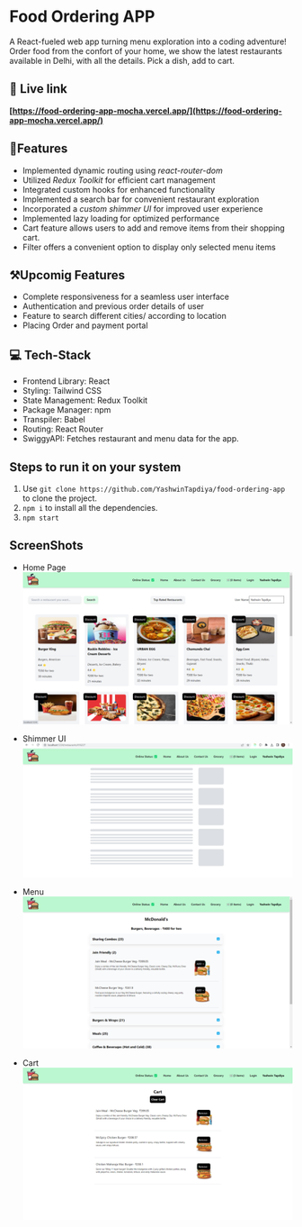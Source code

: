 # Food Ordering APP
A React-fueled web app turning menu exploration into a coding adventure! 
Order food from the confort of your home, we show the latest restaurants available in Delhi, with all the details. 
Pick a dish, add to cart.

## 🔗 Live link

**[https://food-ordering-app-mocha.vercel.app/](https://food-ordering-app-mocha.vercel.app/)**

## 📓Features 
- Implemented dynamic routing using *react-router-dom*
- Utilized *Redux Toolkit* for efficient cart management
- Integrated custom hooks for enhanced functionality
- Implemented a search bar for convenient restaurant exploration
- Incorporated a *custom shimmer UI* for improved user experience
- Implemented lazy loading for optimized performance
- Cart feature allows users to add and remove items from their shopping cart.
- Filter offers a convenient option to display only selected menu items

## ⚒️Upcomig Features
- Complete responsiveness for a seamless user interface
- Authentication and previous order details of user
- Feature to search different cities/ according to location
- Placing Order and payment portal

## 💻 Tech-Stack 
- Frontend Library: React 
- Styling: Tailwind CSS 
- State Management: Redux Toolkit 
- Package Manager: npm 
- Transpiler: Babel
- Routing: React Router
- SwiggyAPI: Fetches restaurant and menu data for the app.

## Steps to run it on your system

1. Use `git clone https://github.com/YashwinTapdiya/food-ordering-app` to clone the project.
2. `npm i` to install all the dependencies.
3. `npm start`

## ScreenShots

- Home Page
    ![Home Page](https://raw.githubusercontent.com/YashwinTapdiya/food-ordering-app/main/src/assets/1-home_page.png)

- Shimmer UI
    ![Shimmer UI](https://raw.githubusercontent.com/YashwinTapdiya/food-ordering-app/main/src/assets/2-shimmer.png)

- Menu
    ![Menu](https://raw.githubusercontent.com/YashwinTapdiya/food-ordering-app/main/src/assets/3-menu.png)

- Cart
    ![Cart](https://raw.githubusercontent.com/YashwinTapdiya/food-ordering-app/main/src/assets/4-cart.png)
